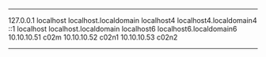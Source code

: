 *****************
127.0.0.1   localhost localhost.localdomain localhost4 localhost4.localdomain4
::1         localhost localhost.localdomain localhost6 localhost6.localdomain6
10.10.10.51 c02m
10.10.10.52 c02n1
10.10.10.53 c02n2
*******************